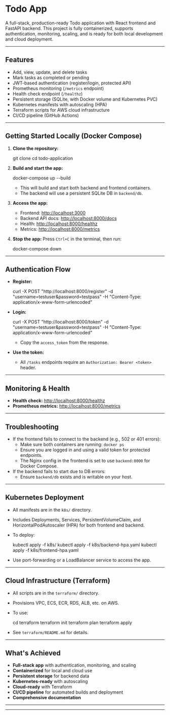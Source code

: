 # Todo App

A full-stack, production-ready Todo application with React frontend and FastAPI backend. This project is fully containerized, supports authentication, monitoring, scaling, and is ready for both local development and cloud deployment.

---

## Features
- Add, view, update, and delete tasks
- Mark tasks as completed or pending
- JWT-based authentication (register/login, protected API)
- Prometheus monitoring (`/metrics` endpoint)
- Health check endpoint (`/healthz`)
- Persistent storage (SQLite, with Docker volume and Kubernetes PVC)
- Kubernetes manifests with autoscaling (HPA)
- Terraform scripts for AWS cloud infrastructure
- CI/CD pipeline (GitHub Actions)

---

## Getting Started Locally (Docker Compose)

1. **Clone the repository:**

   git clone <your-repo-url>
   cd todo-application


2. **Build and start the app:**

   docker-compose up --build

   - This will build and start both backend and frontend containers.
   - The backend will use a persistent SQLite DB in `backend/db`.

3. **Access the app:**
   - Frontend: [http://localhost:3000](http://localhost:3000)
   - Backend API docs: [http://localhost:8000/docs](http://localhost:8000/docs)
   - Health: [http://localhost:8000/healthz](http://localhost:8000/healthz)
   - Metrics: [http://localhost:8000/metrics](http://localhost:8000/metrics)

4. **Stop the app:**
   Press `Ctrl+C` in the terminal, then run:

   docker-compose down


---

## Authentication Flow
- **Register:**

  curl -X POST "http://localhost:8000/register" -d "username=testuser&password=testpass" -H "Content-Type: application/x-www-form-urlencoded"

- **Login:**

  curl -X POST "http://localhost:8000/token" -d "username=testuser&password=testpass" -H "Content-Type: application/x-www-form-urlencoded"

  - Copy the `access_token` from the response.
- **Use the token:**
  - All `/tasks` endpoints require an `Authorization: Bearer <token>` header.

---

## Monitoring & Health
- **Health check:** [http://localhost:8000/healthz](http://localhost:8000/healthz)
- **Prometheus metrics:** [http://localhost:8000/metrics](http://localhost:8000/metrics)

---

## Troubleshooting
- If the frontend fails to connect to the backend (e.g., 502 or 401 errors):
  - Make sure both containers are running: `docker ps`
  - Ensure you are logged in and using a valid token for protected endpoints.
  - The Nginx config in the frontend is set to use `backend:8000` for Docker Compose.
- If the backend fails to start due to DB errors:
  - Ensure `backend/db` exists and is writable on your host.

---

## Kubernetes Deployment
- All manifests are in the `k8s/` directory.
- Includes Deployments, Services, PersistentVolumeClaim, and HorizontalPodAutoscaler (HPA) for both frontend and backend.
- To deploy:

  kubectl apply -f k8s/
  kubectl apply -f k8s/backend-hpa.yaml
  kubectl apply -f k8s/frontend-hpa.yaml

- Use port-forwarding or a LoadBalancer service to access the app.

---

## Cloud Infrastructure (Terraform)
- All scripts are in the `terraform/` directory.
- Provisions VPC, ECS, ECR, RDS, ALB, etc. on AWS.
- To use:

  cd terraform
  terraform init
  terraform plan
  terraform apply

- See `terraform/README.md` for details.

---

## What's Achieved
- **Full-stack app** with authentication, monitoring, and scaling
- **Containerized** for local and cloud use
- **Persistent storage** for backend data
- **Kubernetes-ready** with autoscaling
- **Cloud-ready** with Terraform
- **CI/CD pipeline** for automated builds and deployment
- **Comprehensive documentation**

---


---
